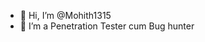 - 👋 Hi, I’m @Mohith1315
- 👀 I’m a Penetration Tester cum Bug hunter

<!---
Mohith1315/Mohith1315 is a ✨ special ✨ repository because its `README.md` (this file) appears on your GitHub profile.
You can click the Preview link to take a look at your changes.
--->
